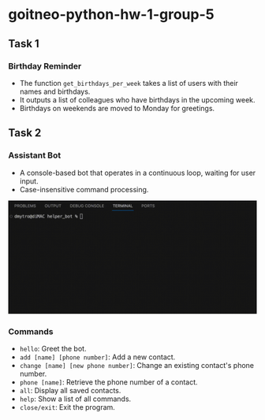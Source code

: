 # goitneo-python-hw-1-group-5

## Task 1

### Birthday Reminder
- The function `get_birthdays_per_week` takes a list of users with their names and birthdays.
- It outputs a list of colleagues who have birthdays in the upcoming week.
- Birthdays on weekends are moved to Monday for greetings.

## Task 2

### Assistant Bot
- A console-based bot that operates in a continuous loop, waiting for user input.
- Case-insensitive command processing.

![Demo](docs/demo.gif)

### Commands
- `hello`: Greet the bot.
- `add [name] [phone number]`: Add a new contact.
- `change [name] [new phone number]`: Change an existing contact's phone number.
- `phone [name]`: Retrieve the phone number of a contact.
- `all`: Display all saved contacts.
- `help`: Show a list of all commands.
- `close/exit`: Exit the program.